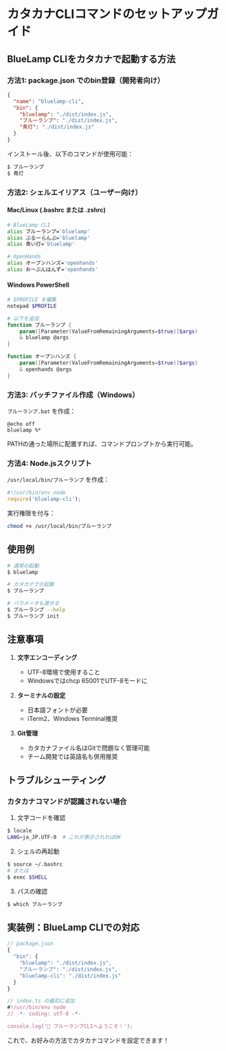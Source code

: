 # カタカナCLIコマンドのセットアップガイド

## BlueLamp CLIをカタカナで起動する方法

### 方法1: package.json でのbin登録（開発者向け）

```json
{
  "name": "bluelamp-cli",
  "bin": {
    "bluelamp": "./dist/index.js",
    "ブルーランプ": "./dist/index.js",
    "青灯": "./dist/index.js"
  }
}
```

インストール後、以下のコマンドが使用可能：
```bash
$ ブルーランプ
$ 青灯
```

### 方法2: シェルエイリアス（ユーザー向け）

#### Mac/Linux (.bashrc または .zshrc)
```bash
# BlueLamp CLI
alias ブルーランプ='bluelamp'
alias ぶるーらんぷ='bluelamp'
alias 青い灯='bluelamp'

# OpenHands
alias オープンハンズ='openhands'
alias おーぷんはんず='openhands'
```

#### Windows PowerShell
```powershell
# $PROFILE を編集
notepad $PROFILE

# 以下を追加
function ブルーランプ {
    param([Parameter(ValueFromRemainingArguments=$true)]$args)
    & bluelamp @args
}

function オープンハンズ {
    param([Parameter(ValueFromRemainingArguments=$true)]$args)
    & openhands @args
}
```

### 方法3: バッチファイル作成（Windows）

`ブルーランプ.bat` を作成：
```batch
@echo off
bluelamp %*
```

PATHの通った場所に配置すれば、コマンドプロンプトから実行可能。

### 方法4: Node.jsスクリプト

`/usr/local/bin/ブルーランプ` を作成：
```javascript
#!/usr/bin/env node
require('bluelamp-cli');
```

実行権限を付与：
```bash
chmod +x /usr/local/bin/ブルーランプ
```

## 使用例

```bash
# 通常の起動
$ bluelamp

# カタカナでの起動
$ ブルーランプ

# パラメータも渡せる
$ ブルーランプ --help
$ ブルーランプ init
```

## 注意事項

1. **文字エンコーディング**
   - UTF-8環境で使用すること
   - Windowsではchcp 65001でUTF-8モードに

2. **ターミナルの設定**
   - 日本語フォントが必要
   - iTerm2、Windows Terminal推奨

3. **Git管理**
   - カタカナファイル名はGitで問題なく管理可能
   - チーム開発では英語名も併用推奨

## トラブルシューティング

### カタカナコマンドが認識されない場合

1. 文字コードを確認
```bash
$ locale
LANG=ja_JP.UTF-8  # これが表示されればOK
```

2. シェルの再起動
```bash
$ source ~/.bashrc
# または
$ exec $SHELL
```

3. パスの確認
```bash
$ which ブルーランプ
```

## 実装例：BlueLamp CLIでの対応

```typescript
// package.json
{
  "bin": {
    "bluelamp": "./dist/index.js",
    "ブルーランプ": "./dist/index.js",
    "bluelamp-cli": "./dist/index.js"
  }
}

// index.ts の最初に追加
#!/usr/bin/env node
// -*- coding: utf-8 -*-

console.log('🔵 ブルーランプCLIへようこそ！');
```

これで、お好みの方法でカタカナコマンドを設定できます！
